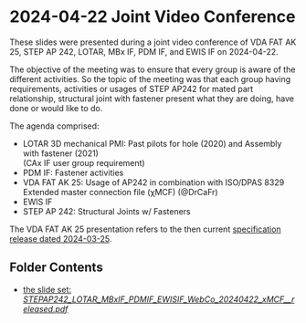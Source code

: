 # 2024-04-22 Joint Video Conference

These slides were presented during a joint video conference of VDA FAT AK 25, STEP AP 242, LOTAR, MBx IF, PDM IF, and EWIS IF on 2024-04-22.

The objective of the meeting was to ensure that every group is aware of the different activities. 
So the topic of the meeting was that each group having requirements, activities or usages of STEP AP242 for mated part relationship, structural joint with fastener present what they are doing, have done or would like to do.

The agenda comprised:

* LOTAR 3D mechanical PMI: Past pilots for hole (2020) and Assembly with fastener (2021)  
  (CAx IF user group requirement) 
* PDM IF: Fastener activities 
* VDA FAT AK 25: Usage of AP242 in combination with ISO/DPAS 8329 Extended master connection file (&chi;MCF) (@DrCaFr)
* EWIS IF 
* STEP AP 242: Structural Joints w/ Fasteners 

The VDA FAT AK 25 presentation refers to the then current [specification release dated 2024-03-25](https://github.com/economidis-nick/createXSDforxMCF/tree/V3.1.1-rc_2024-03-25_ready_for_ISO/ISO%20PAS%208329).

## Folder Contents

* [the slide set: _STEPAP242_LOTAR_MBxIF_PDMIF_EWISIF_WebCo_20240422_xMCF__released.pdf_](./STEPAP242_LOTAR_MBxIF_PDMIF_EWISIF_WebCo_20240422_xMCF__released.pdf)